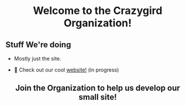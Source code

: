 <h1 align="center">Welcome to the Crazygird Organization! 
</h1>

## Stuff We're doing

- Mostly just the site.

- 🚧 Check out our cool [website!](https://crazygird.github.io) (in progress)

  
<h2 align="center"> Join the Organization to help us develop our small site!


</h2>
